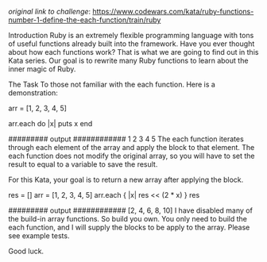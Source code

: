 _original link to challenge_: https://www.codewars.com/kata/ruby-functions-number-1-define-the-each-function/train/ruby

Introduction
Ruby is an extremely flexible programming language with tons of useful functions already built into the framework. Have you ever thought about how each functions work? That is what we are going to find out in this Kata series. Our goal is to rewrite many Ruby functions to learn about the inner magic of Ruby.

The Task
To those not familiar with the each function. Here is a demonstration:

arr = [1, 2, 3, 4, 5]

arr.each do |x|
  puts x
end

######### output ############
1
2
3
4
5
The each function iterates through each element of the array and apply the block to that element. The each function does not modify the original array, so you will have to set the result to equal to a variable to save the result.

For this Kata, your goal is to return a new array after applying the block.

res = []
arr = [1, 2, 3, 4, 5]
arr.each { |x| res << (2 * x) }
res

######### output ############
[2, 4, 6, 8, 10]
I have disabled many of the build-in array functions. So build you own. You only need to build the each function, and I will supply the blocks to be apply to the array. Please see example tests.

Good luck.